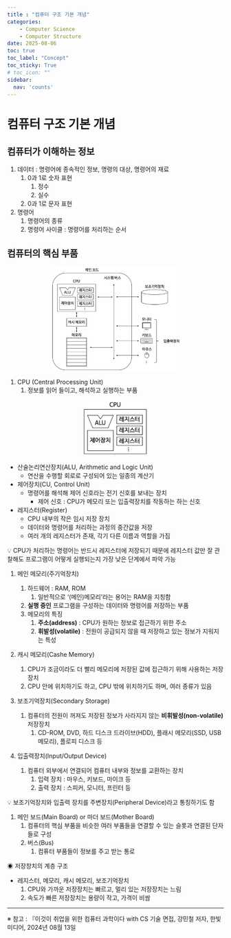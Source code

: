 ```yaml
---
title : "컴퓨터 구조 기본 개념"
categories:
    - Computer Science
    - Computer Structure
date: 2025-08-06
toc: true
toc_label: "Concept"
toc_sticky: True
# toc_icon: ""
sidebar:
  nav: 'counts'
---
```


# 컴퓨터 구조 기본 개념
## 컴퓨터가 이해하는 정보

1. 데이터 : 명령어에 종속적인 정보, 명령의 대상, 명령어의 재료
    1. 0과 1로 숫자 표현
        1. 정수
        2. 실수
    2. 0과 1로 문자 표현
2. 명령어
    1. 명령어의 종류
    2. 명령어 사이클 : 명령어를 처리하는 순서

## 컴퓨터의 핵심 부품

<div align="center">
    <IMG SRC = "/assets/img/Computer Science/Computer Structure/컴퓨터 핵심 부품.png" alt = "컴퓨터 핵심 부품 이미지" width = "60%">
</div>

1. CPU (Central Processing Unit)
    1. 정보를 읽어 들이고, 해석하고 실행하는 부품

<div align = "center">
    <IMG SRC = "/assets/img/Computer Science/Computer Structure/CPU.png" alt = "CPU 이미지" width = "30%">
</div>

- 산술논리연산장치(ALU, Arithmetic and Logic Unit)
    - 연산을 수행할 회로로 구성되어 있는 일종의 계산기
- 제어장치(CU, Control Unit)
    - 명령어를 해석해 제어 신호라는 전기 신호를 보내는 장치
        - 제어 신호 : CPU가 메모리 또는 입출력장치를 작동하는 하는 신호
- 레지스터(Register)
    - CPU 내부의 작은 임시 저장 장치
    - 데이터와 명령어를 처리하는 과정의 중간값을 저장
    - 여러 개의 레지스터가 존재, 각기 다른 이름과 역할을 가짐

💡 CPU가 처리하는 명령어는 반드시 레지스터에 저장되기 때문에 레지스터 값만 잘 관찰해도 프로그램이 어떻게 
     실행되는지 가장 낮은 단계에서 파악 가능

1. 메인 메모리(주기억장치)
    1. 하드웨어 : RAM, ROM
        1. 일반적으로 ‘(메인)메모리’라는 용어는 RAM을 지칭함
    2. **실행 중인** 프로그램을 구성하는 데이터와 명령어를 저장하는 부품
    3. 메모리의 특징
        1. **주소(address)** : CPU가 원하는 정보로 접근하기 위한 주소
        2. **휘발성(volatile)** : 전원이 공급되지 않을 때 저장하고 있는 정보가 지워지는 특성

1. 캐시 메모리(Cashe Memory)
    1. CPU가 조금이라도 더 빨리 메모리에 저장된 값에 접근하기 위해 사용하는 저장장치
    2. CPU 안에 위치하기도 하고, CPU 밖에 위치하기도 하며, 여러 종류가 있음

1. 보조기억장치(Secondary Storage)
    1. 컴퓨터의 전원이 꺼져도 저장된 정보가 사라지지 않는 **비휘발성(non-volatile)** 저장장치
        1. CD-ROM, DVD, 하드 디스크 드라이브(HDD), 플래시 메모리(SSD, USB 메모리), 플로피 디스크 등

1. 입출력장치(Input/Output Device)
    1. 컴퓨터 외부에서 연결되어 컴퓨터 내부와 정보를 교환하는 장치
        1. 입력 장치 : 마우스, 키보드, 마이크 등
        2. 출력 장치 : 스피커, 모니터, 프린터 등

💡 보조기억장치와 입출력 장치를 주변장치(Peripheral Device)라고 통칭하기도 함

1. 메인 보드(Main Board) or 마더 보드(Mother Board)
    1. 컴퓨터의 핵심 부품을 비슷한 여러 부품들을 연결할 수 있는 슬롯과 연결된 단자들로 구성
    2. 버스(Bus)
        1. 컴퓨터 부품들이 정보를 주고 받는 통로

◉ 저장창치의 계층 구조

- 레지스터, 메모리, 캐시 메모리, 보조기억장치
    1. CPU와 가까운 저장장치는 빠르고, 멀리 있는 저장장치는 느림
    2. 속도가 빠른 저장장치는 용량이 작고, 가격이 비쌈

---
※ 참고 : 『이것이 취업을 위한 컴퓨터 과학이다 with CS 기술 면접, 강민철 저자, 한빛미디어, 2024년 08월 13일
